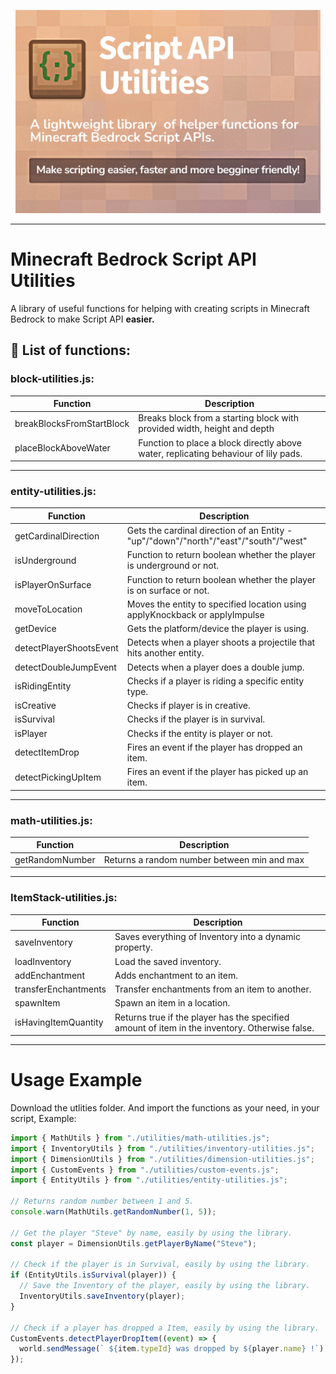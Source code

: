 <p align="center">
<img src="/.github/assets/banner.png" alt="" height="325">
</p>

---

# Minecraft Bedrock Script API Utilities

A library of useful functions for helping with creating scripts in Minecraft Bedrock to make Script API **easier.**

## 📁 List of functions:

### block-utilities.js:

| Function                  | Description                                                                         |
| ------------------------- | ----------------------------------------------------------------------------------- |
| breakBlocksFromStartBlock | Breaks block from a starting block with provided width, height and depth            |
| placeBlockAboveWater      | Function to place a block directly above water, replicating behaviour of lily pads. |

---

### entity-utilities.js:

| Function                | Description                                                                          |
| ----------------------- | ------------------------------------------------------------------------------------ |
| getCardinalDirection    | Gets the cardinal direction of an Entity - "up"/"down"/"north"/"east"/"south"/"west" |
| isUnderground           | Function to return boolean whether the player is underground or not.                 |
| isPlayerOnSurface       | Function to return boolean whether the player is on surface or not.                  |
| moveToLocation          | Moves the entity to specified location using applyKnockback or applyImpulse          |
| getDevice               | Gets the platform/device the player is using.                                        |
| detectPlayerShootsEvent | Detects when a player shoots a projectile that hits another entity.                  |
| detectDoubleJumpEvent   | Detects when a player does a double jump.                                            |
| isRidingEntity          | Checks if a player is riding a specific entity type.                                 |
| isCreative              | Checks if player is in creative.                                                     |
| isSurvival              | Checks if the player is in survival.                                                 |
| isPlayer                | Checks if the entity is player or not.                                               |
| detectItemDrop          | Fires an event if the player has dropped an item.                                    |
| detectPickingUpItem     | Fires an event if the player has picked up an item.                                  |

---

### math-utilities.js:

| Function        | Description                                 |
| --------------- | ------------------------------------------- |
| getRandomNumber | Returns a random number between min and max |

---

### ItemStack-utilities.js:

| Function             | Description                                                                                    |
| -------------------- | ---------------------------------------------------------------------------------------------- |
| saveInventory        | Saves everything of Inventory into a dynamic property.                                         |
| loadInventory        | Load the saved inventory.                                                                      |
| addEnchantment       | Adds enchantment to an item.                                                                   |
| transferEnchantments | Transfer enchantments from an item to another.                                                 |
| spawnItem            | Spawn an item in a location.                                                                   |
| isHavingItemQuantity | Returns true if the player has the specified amount of item in the inventory. Otherwise false. |

---

# Usage Example

Download the utlities folder.
And import the functions as your need, in your script, Example:

```js
import { MathUtils } from "./utilities/math-utilities.js";
import { InventoryUtils } from "./utilities/inventory-utilities.js";
import { DimensionUtils } from "./utilities/dimension-utilities.js";
import { CustomEvents } from "./utilities/custom-events.js";
import { EntityUtils } from "./utilities/entity-utilities.js";

// Returns random number between 1 and 5.
console.warn(MathUtils.getRandomNumber(1, 5));

// Get the player "Steve" by name, easily by using the library.
const player = DimensionUtils.getPlayerByName("Steve");

// Check if the player is in Survival, easily by using the library.
if (EntityUtils.isSurvival(player)) {
  // Save the Inventory of the player, easily by using the library.
  InventoryUtils.saveInventory(player);
}

// Check if a player has dropped a Item, easily by using the library.
CustomEvents.detectPlayerDropItem((event) => {
  world.sendMessage(` ${item.typeId} was dropped by ${player.name} !`);
});
```
